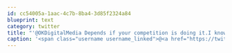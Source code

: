 ```yaml
---
id: cc54005a-1aac-4c7b-8ba4-3d85f2324a84
blueprint: text
category: twitter
title: "'@OKDigitalMedia Depends if your competition is doing it.I know I've passed on sites that don't have $$ (for some services) if others do."
caption: '<span class="username username_linked">@<a href="https://twitter.com/OKDigitalMedia" title="John Thiessen">OKDigitalMedia</a></span> Depends if your competition is doing it.I know I''ve passed on sites that don''t have $$ (for some services) if others do.'
---
```

